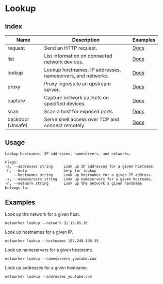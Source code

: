 # Lookup

## Index

|Name|Description|Examples|
|---|---|---|
|request|Send an HTTP request.|[Docs](https://github.com/fuskovic/networker/tree/master/docs/request.md)|
|list|List information on connected network devices.|[Docs](https://github.com/fuskovic/networker/tree/master/docs/list.md)|
|lookup|Lookup hostnames, IP addresses, nameservers, and networks.|[Docs](https://github.com/fuskovic/networker/tree/master/docs/lookup.md)|
|proxy|Proxy ingress to an upstream server.|[Docs](https://github.com/fuskovic/networker/tree/master/docs/proxy.md)|
|capture|Capture network packets on specified devices.|[Docs](https://github.com/fuskovic/networker/tree/master/docs/capture.md)|
|scan|Scan a host for exposed ports.|[Docs](https://github.com/fuskovic/networker/tree/master/docs/scan.md)|
|backdoor (Unsafe)|Serve shell access over TCP and connect remotely.|[Docs](https://github.com/fuskovic/networker/tree/master/docs/backdoor.md)|

## Usage

    Lookup hostnames, IP addresses, nameservers, and networks.

    Flags:
    -a, --addresses string     Look up IP addresses for a given hostname.
    -h, --help                 help for lookup
        --hostnames string     Look up hostnames for a given IP address.
    -s, --nameservers string   Look up nameservers for a given hostname.
    -n, --network string       Look up the network a given hostname belongs to.


## Examples

Look up the network for a given host.

    networker lookup --network 31.13.65.36

Look up hostnames for a given IP.

    networker lookup --hostnames 157.240.195.35

Look up nameservers for a given hostname.

    networker lookup --nameservers youtube.com

Look up addresses for a given hostname.

    networker lookup --addresses youtube.com
